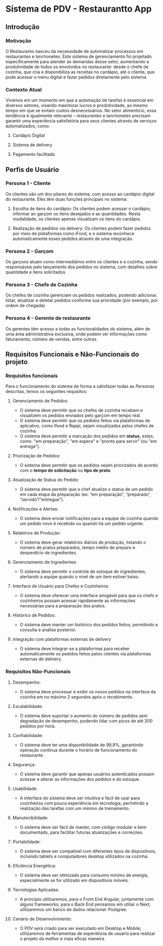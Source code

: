 # Sistema de PDV - Restaurantto App

## Introdução
 
### Motivação 
O Restauranto nasceu da necessidade de automatizar processos em restaurantes e lanchonetes. Este sistema de gerenciamento foi projetado especificamente para atender às demandas desse setor, aumentando a produtividade de todos os envolvidos no restaurante: desde o chefe de cozinha, que cria e disponibiliza as receitas no cardápio, até o cliente, que pode acessar o menu digital e fazer pedidos diretamente pelo sistema.

### Contexto Atual

Vivemos em um momento em que a automação de tarefas é essencial em diversos setores, visando maximizar lucros e produtividade, ao mesmo tempo em que se evitam custos desnecessários. No setor alimentício, essa tendência é igualmente relevante – restaurantes e lanchonetes precisam garantir uma experiência satisfatória para seus clientes através de serviços automatizados, como:

1. Cardápio Digital

2. Sistema de delivery

3. Pagamento facilitado

## Perfis de Usuário

### Persona 1 - Cliente 

Os clientes são um dos pilares do sistema, com acesso ao cardápio digital do restaurante. Eles têm duas funções principais no sistema:

1. Escolha de itens do cardápio: Os clientes podem acessar o cardápio, informar ao garçom os itens desejados e as quantidades. Nesta modalidade, os clientes apenas visualizam os itens do cardápio.


2. Realização de pedidos via delivery: Os clientes podem fazer pedidos por meio de plataformas como iFood, e o sistema reconhece automaticamente esses pedidos através de uma integração.

### Persona 2 - Garçom

Os garçons atuam como intermediários entre os clientes e a cozinha, sendo responsáveis pelo lançamento dos pedidos no sistema, com detalhes sobre quantidade e itens solicitados.

### Persona 3 - Chefe de Cozinha

Os chefes de cozinha gerenciam os pedidos realizados, podendo adicionar, listar, atualizar e deletar pedidos conforme sua prioridade (por exemplo, por ordem de chegada).

### Persona 4 - Gerente de restaurante

Os gerentes têm acesso a todas as funcionalidades do sistema, além de uma área administrativa exclusiva, onde podem ver informações como faturamento, número de vendas, entre outras.


## Requisitos Funcionais e Não-Funcionais do projeto

### Requisitos funcionais

Para o funcionamento do sistema de forma a satisfazer todas as *Personas* descritas, temos os seguintes requisitos:

1. Gerenciamento de Pedidos: 
    * O sistema deve permitir que os chefes de cozinha recebam e visualizem os pedidos enviados pelo garçom em tempo real.
    * O sistema deve permitir que os pedidos feitos via plataformas de aplicativo, como Ifood e Rappi, sejam visualizados pelos chefes de cozinha.
    * O sistema deve permitir a marcação dos pedidos em **status**, estes, como: "em preparação", "em espera" e "pronto para servir" (ou "em entrega").

2. Priorização de Pedidos:
    * O sistema deve permitir que os pedidos sejam priorizados de acordo com o **tempo de solicitação** ou **tipo de prato**.

3. Atualização de Status do Pedido:
    * O sistema deve permitir que o chef atualize o status de um pedido em cada etapa da preparação (ex: “em preparação”, “preparado”, “servido”/"entregue").

4. Notificações e Alertas:
    * O sistema deve enviar notificações para a equipe de cozinha quando um pedido novo é recebido ou quando há um pedido urgente.

5. Relatórios de Produção:
    * O sistema deve gerar relatórios diários de produção, listando o número de pratos preparados, tempo médio de preparo e desperdício de ingredientes.

6. Gerenciamento de Ingredientes:
    * O sistema deve permitir o controle de estoque de ingredientes, alertando a equipe quando o nível de um item estiver baixo.

7. Interface de Usuário para Chefes e Cozinheiros:
    * O sistema deve oferecer uma interface amigável para que os chefs e cozinheiros possam acessar rapidamente as informações necessárias para a preparação dos pratos.

8. Histórico de Pedidos:
    * O sistema deve manter um histórico dos pedidos feitos, permitindo a consulta e análise posterior.

9. Integração com plataformas externas de delivery
    * O sistema deve integrar-se a plataformas para receber automaticamente os pedidos feitos pelos clientes via plataformas externas de delivery.

### Requisitos Não-Funcionais

1. Desempenho:
    * O sistema deve processar e exibir os novos pedidos na interface da cozinha em no máximo 2 segundos após o recebimento.

2. Escalabilidade:
    * O sistema deve suportar o aumento do número de pedidos sem degradação de desempenho, podendo lidar com picos de até 200 pedidos por hora.

3. Confiabilidade:
    * O sistema deve ter uma disponibilidade de 99,9%, garantindo operação contínua durante o horário de funcionamento do restaurante.

4. Segurança:
    * O sistema deve garantir que apenas usuários autenticados possam acessar e alterar as informações dos pedidos e do estoque.

5. Usabilidade:
    * A interface do sistema deve ser intuitiva e fácil de usar para cozinheiros com pouca experiência em tecnologia, permitindo a realização das tarefas com um mínimo de treinamento.

6. Manutenibilidade:
    * O sistema deve ser fácil de manter, com código modular e bem documentado, para facilitar futuras atualizações e correções.

7. Portabilidade:
    * O sistema deve ser compatível com diferentes tipos de dispositivos, incluindo tablets e computadores desktop utilizados na cozinha.

8. Eficiência Energética:
    * O sistema deve ser otimizado para consumo mínimo de energia, especialmente se for utilizado em dispositivos móveis.

9. Tecnologias Aplicadas:
    * A principio utilizaremos, para o Front End Angular, juntamente com alguns frameworks; para o Back End pensamos em utiliar o Next; utilizaremos um banco de dados relacional: Postgree.

10. Cenário de Desenvolvimento:
    * O PDV será criado para ser executado em Desktop e Mobile; utilizaremos de ferramentas de experiência de usuário para realizar o projeto da melhor e mais eficaz maneira.

